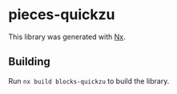 # pieces-quickzu

This library was generated with [Nx](https://nx.dev).

## Building

Run `nx build blocks-quickzu` to build the library.
